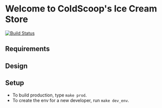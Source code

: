 # Welcome to ColdScoop's Ice Cream Store

[![Build Status](https://app.travis-ci.com/ColdScoop/ice-cream-store.svg?branch=main)](https://app.travis-ci.com/ColdScoop/ice-cream-store)

## Requirements


## Design 


## Setup

- To build production, type `make prod`.
- To create the env for a new developer, run `make dev_env`.

